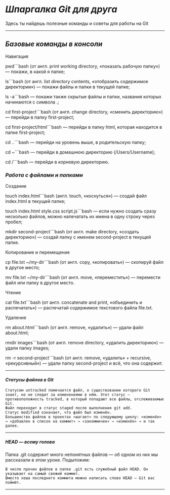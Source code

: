 # *Шпаргалка Git для друга* 

Здесь ты найдешь полезные команды и советы для работы на Git

---

## *Базовые команды в консоли* 

Навигация

pwd```bash (от англ. print working directory, «показать рабочую папку») — покажи, в какой я папке;

ls```bash (от англ. list directory contents, «отобразить содержимое директории») — покажи файлы и папки в текущей папке;

ls -a```bash — покажи также скрытые файлы и папки, названия которых начинаются с символа .;

cd first-project```bash (от англ. change directory, «сменить директорию») — перейди в папку first-project;

cd first-project/html```bash — перейди в папку html, которая находится в папке first-project;

cd ..```bash — перейди на уровень выше, в родительскую папку;

cd ~```bash — перейди в домашнюю директорию (/Users/Username);

cd /```bash — перейди в корневую директорию.

### *Работа с файлами и папками*

Создание

touch index.html```bash (англ. touch, «коснуться») — создай файл index.html в текущей папке;

touch index.html style.css script.js```bash — если нужно создать сразу несколько файлов, можно напечатать их имена в одну строку через пробел;

mkdir second-project```bash (от англ. make directory, «создать директорию») — создай папку с именем second-project в текущей папке.

Копирование и перемещение

cp file.txt ~/my-dir```bash (от англ. copy, «копировать») — скопируй файл в другое место;

mv file.txt ~/my-dir```bash (от англ. move, «переместить») — перемести файл или папку в другое место.

Чтение

cat file.txt```bash (от англ. concatenate and print, «объединить и распечатать») — распечатай содержимое текстового файла file.txt.

Удаление

rm about.html```bash (от англ. remove, «удалить») — удали файл about.html;

rmdir images```bash (от англ. remove directory, «удалить директорию») — удали папку images;

rm -r second-project```bash (от англ. remove, «удалить» + recursive, «рекурсивный») — удали папку second-project и всё, что она содержит.

---

#### *Статусы файлов в Git*
    Статусом untracked помечается файл, о существовании которого Git знает, но не следит за изменениями в нём. Этот статус — противоположность tracked, в который попадают все файлы, отслеживаемые Git.
    Файл переходит в статус staged после выполнения git add.
    Статус modified означает, что файл был изменён.
    Большинство файлов в проектах «шагает» по следующему циклу: «изменён» → «добавлен в список на коммит» → «закоммичен» → «изменён» → и так далее.

---

##### *HEAD — всему голова*

Папка .git содержит много непонятных файлов — об одном из них мы рассказали в этом уроке. Подытожим:

    В числе прочих файлов в папке .git есть служебный файл HEAD. Он указывает на самый свежий коммит.
    Вместо хеша последнего коммита можно написать слово HEAD — Git вас поймёт.

---





